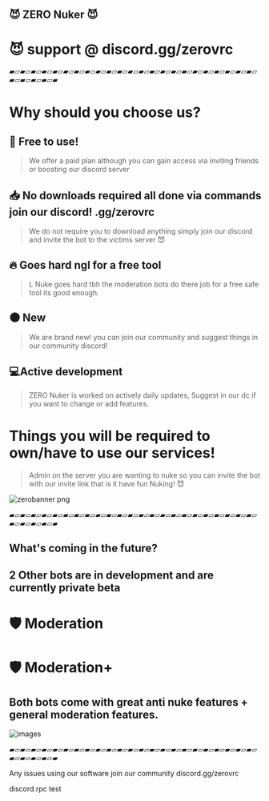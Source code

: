 ## 😈 ZERO Nuker 😈
# 😈 support @ discord.gg/zerovrc
▰▱▰▱▰▱▰▱▰▱▰▱▰▱▰▱▰▱▰▱▰▱▰▱▰▱▰▱▰▱▰▱▰▱▰▱▰▱▰▱▰▱▰▱▰▱▰▱▰▱▰▱▰▱▰

# Why should you choose us?

## 💸 Free to use!
> We offer a paid plan although you can gain access via inviting friends or boosting our discord server
## 📥 No downloads required all done via commands join our discord! .gg/zerovrc
> We do not require you to download anything simply join our discord and invite the bot to the victims server 😈
## 🔥 Goes hard ngl for a free tool
>L Nuke goes hard tbh the moderation bots do there job for a free safe tool its good enough.
## 🌑 New
> We are brand new! you can join our community and suggest things in our community discord!
## 💻Active development
> ZERO Nuker is worked on actively daily updates, Suggest in our dc if you want to change or add features. 

# Things you will be required to own/have to use our services!
> Admin on the server you are wanting to nuke so you can invite the bot with our invite link that is it have fun Nuking! 😈


![zerobanner png](https://user-images.githubusercontent.com/111097780/184283521-fc47bf42-5e79-4c56-b141-d766d1f66183.jpg)

▰▱▰▱▰▱▰▱▰▱▰▱▰▱▰▱▰▱▰▱▰▱▰▱▰▱▰▱▰▱▰▱▰▱▰▱▰▱▰▱▰▱▰▱▰▱▰▱▰▱▰▱▰▱▰

## What's coming in the future?

## 2 Other bots are in development and are currently private beta
# 🛡️ Moderation
# 🛡️ Moderation+

## Both bots come with great anti nuke features + general moderation features.

![images](https://user-images.githubusercontent.com/111097780/184284234-91373bfe-98d1-4168-9d8b-542dab41152b.png)

▰▱▰▱▰▱▰▱▰▱▰▱▰▱▰▱▰▱▰▱▰▱▰▱▰▱▰▱▰▱▰▱▰▱▰▱▰▱▰▱▰▱▰▱▰▱▰▱▰▱▰▱▰▱▰

Any issues using our software join our community discord.gg/zerovrc


discord.rpc test
